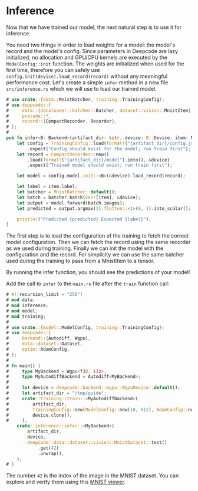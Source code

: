 # Inference

Now that we have trained our model, the next natural step is to use it for inference.

You need two things in order to load weights for a model: the model's record and the model's config.
Since parameters in Deepcode are lazy initialized, no allocation and GPU/CPU kernels are executed by the
`ModelConfig::init` function. The weights are initialized when used for the first time, therefore
you can safely use `config.init(device).load_record(record)` without any meaningful performance
cost. Let's create a simple `infer` method in a new file `src/inference.rs` which we will use to
load our trained model.

```rust , ignore
# use crate::{data::MnistBatcher, training::TrainingConfig};
# use deepcode::{
#     data::{dataloader::batcher::Batcher, dataset::vision::MnistItem},
#     prelude::*,
#     record::{CompactRecorder, Recorder},
# };
# 
pub fn infer<B: Backend>(artifact_dir: &str, device: B::Device, item: MnistItem) {
    let config = TrainingConfig::load(format!("{artifact_dir}/config.json"))
        .expect("Config should exist for the model; run train first");
    let record = CompactRecorder::new()
        .load(format!("{artifact_dir}/model").into(), &device)
        .expect("Trained model should exist; run train first");

    let model = config.model.init::<B>(&device).load_record(record);

    let label = item.label;
    let batcher = MnistBatcher::default();
    let batch = batcher.batch(vec![item], &device);
    let output = model.forward(batch.images);
    let predicted = output.argmax(1).flatten::<1>(0, 1).into_scalar();

    println!("Predicted {predicted} Expected {label}");
}
```

The first step is to load the configuration of the training to fetch the correct model
configuration. Then we can fetch the record using the same recorder as we used during training.
Finally we can init the model with the configuration and the record. For simplicity we can use the
same batcher used during the training to pass from a MnistItem to a tensor.

By running the infer function, you should see the predictions of your model!

Add the call to `infer` to the `main.rs` file after the `train` function call:

```rust , ignore
# #![recursion_limit = "256"]
# mod data;
# mod inference;
# mod model;
# mod training;
# 
# use crate::{model::ModelConfig, training::TrainingConfig};
# use deepcode::{
#     backend::{Autodiff, Wgpu},
#     data::dataset::Dataset,
#     optim::AdamConfig,
# };
# 
# fn main() {
#     type MyBackend = Wgpu<f32, i32>;
#     type MyAutodiffBackend = Autodiff<MyBackend>;
# 
#     let device = deepcode::backend::wgpu::WgpuDevice::default();
#     let artifact_dir = "/tmp/guide";
#     crate::training::train::<MyAutodiffBackend>(
#         artifact_dir,
#         TrainingConfig::new(ModelConfig::new(10, 512), AdamConfig::new()),
#         device.clone(),
#     );
    crate::inference::infer::<MyBackend>(
        artifact_dir,
        device,
        deepcode::data::dataset::vision::MnistDataset::test()
            .get(42)
            .unwrap(),
    );
# }
```

The number `42` is the index of the image in the MNIST dataset. You can explore and verify them using
this [MNIST viewer](https://observablehq.com/@davidalber/mnist-viewer).
